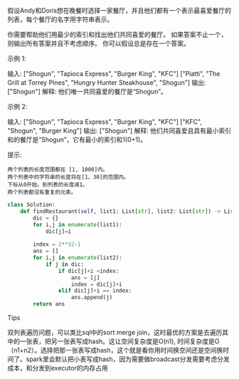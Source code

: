 假设Andy和Doris想在晚餐时选择一家餐厅，并且他们都有一个表示最喜爱餐厅的列表，每个餐厅的名字用字符串表示。

你需要帮助他们用最少的索引和找出他们共同喜爱的餐厅。 如果答案不止一个，则输出所有答案并且不考虑顺序。 你可以假设总是存在一个答案。

示例 1:

输入:
["Shogun", "Tapioca Express", "Burger King", "KFC"]
["Piatti", "The Grill at Torrey Pines", "Hungry Hunter Steakhouse", "Shogun"]
输出: ["Shogun"]
解释: 他们唯一共同喜爱的餐厅是“Shogun”。

示例 2:

输入:
["Shogun", "Tapioca Express", "Burger King", "KFC"]
["KFC", "Shogun", "Burger King"]
输出: ["Shogun"]
解释: 他们共同喜爱且具有最小索引和的餐厅是“Shogun”，它有最小的索引和1(0+1)。

提示:

    两个列表的长度范围都在 [1, 1000]内。
    两个列表中的字符串的长度将在[1，30]的范围内。
    下标从0开始，到列表的长度减1。
    两个列表都没有重复的元素。

```python
class Solution:
    def findRestaurant(self, list1: List[str], list2: List[str]) -> List[str]:
        dic = {}
        for i,j in enumerate(list1):
            dic[j]=i
        
        index = 2**32-1 
        ans = []
        for i,j in enumerate(list2):
            if j in dic:
                if dic[j]+i <index:
                    ans = [j]
                    index = dic[j]+i
                elif dic[j]+i == index:
                    ans.append(j)
        return ans 

```



Tips

双列表遍历问题，可以类比sql中的sort merge join，这时最优的方案是去遍历其中的一张表，把另一张表写成hash。这让空间复杂度是O(n1), 时间复杂度是O（n1+n2）。选择把那一张表写成hash，这个就是看你用时间换空间还是空间换时间了。spark里会默认把小表写成hash，因为需要做broadcast分发需要考虑分发成本，和分发到executor的内存占用